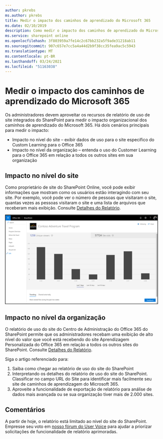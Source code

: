```yaml
---
author: pkrebs
ms.author: pkrebs
title: Medir o impacto dos caminhos de aprendizado do Microsoft 365
ms.date: 02/10/2019
description: Como medir o impacto dos caminhos de aprendizado do Microsoft 365
ms.service: sharepoint online
ms.openlocfilehash: 3f803959a7fe14c2c67bb232a5f9ade31218ab11
ms.sourcegitcommit: 907c657e7cc5a4a44d2b9f38cc35fea9ac5c5943
ms.translationtype: MT
ms.contentlocale: pt-BR
ms.lasthandoff: 03/24/2021
ms.locfileid: "51163038"
---
```

# <a name="measuring-impact-of-microsoft-365-learning-pathways"></a>Medir o impacto dos caminhos de aprendizado do Microsoft 365

Os administradores devem aproveitar os recursos de relatório de uso de site integrados do SharePoint para medir o impacto organizacional dos caminhos de aprendizado do Microsoft 365. Há dois cenários principais para medir o impacto: 
- Impacto no nível do site – exibir dados de uso para o site específico do Custom Learning para o Office 365 
- Impacto no nível da organização – entenda o uso do Customer Learning para o Office 365 em relação a todos os outros sites em sua organização

## <a name="site-level-impact"></a>Impacto no nível do site

Como proprietário de site do SharePoint Online, você pode exibir informações que mostram como os usuários estão interagindo com seu site. Por exemplo, você pode ver o número de pessoas que visitaram o site, quantas vezes as pessoas visitaram o site e uma lista de arquivos que receberam mais exibição. Consulte [Detalhes do Relatório](https://support.office.com/article/view-usage-data-for-your-sharepoint-site-2fa8ddc2-c4b3-4268-8d26-a772dc55779e). 

![cg-measureimpactreport.png](media/cg-measureimpactreport.png)

## <a name="organization-level-impact"></a>Impacto no nível da organização
O relatório de uso do site do Centro de Administração do Office 365 do SharePoint permite que os administradores recebam uma exibição de alto nível do valor que você está recebendo do site Aprendizagem Personalizada do Office 365 em relação a todos os outros sites do SharePoint. Consulte [Detalhes do Relatório](/office365/admin/activity-reports/sharepoint-site-usage?view=o365-worldwide).
 
Siga o artigo referenciado para: 
1. Saiba como chegar ao relatório de uso do site do SharePoint 
2. Interpretando os detalhes do relatório de uso do site do SharePoint. Classificar no campo URL do Site para identificar mais facilmente seu site de caminhos de aprendizagem do Microsoft 365. 
3. Aproveite a funcionalidade de exportação de relatório para análise de dados mais avançada ou se sua organização tiver mais de 2.000 sites. 

## <a name="feedback"></a>Comentários

A partir de hoje, o relatório está limitado ao nível do site do SharePoint. Empresse seu voto em [nosso fórum do User Voice](https://go.microsoft.com/fwlink/?linkid=2109552) para ajudar a priorizar solicitações de funcionalidade de relatório aprimoradas.